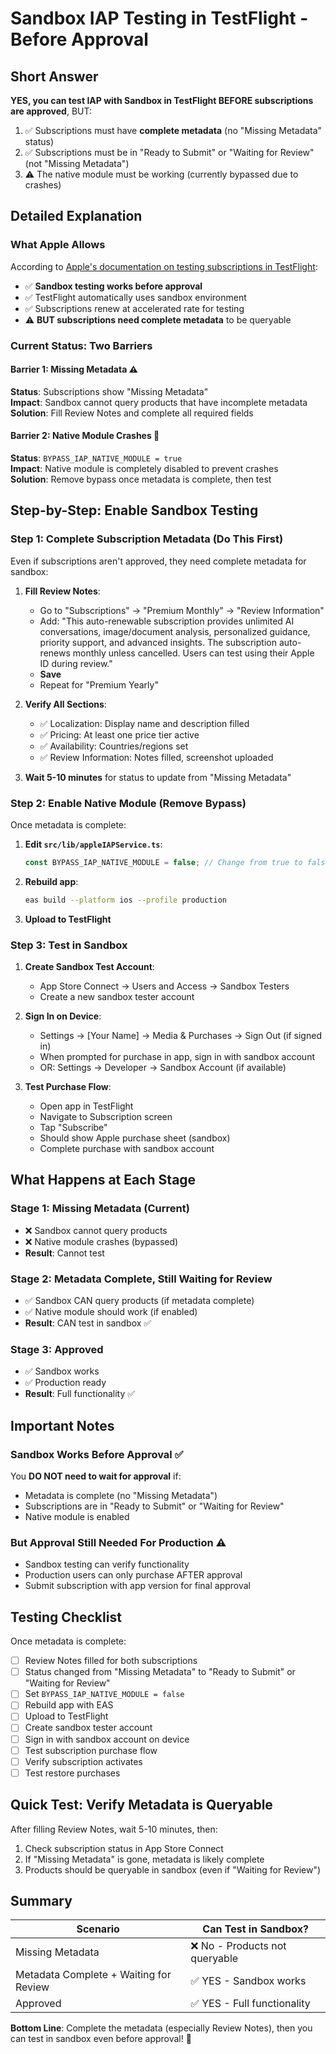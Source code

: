 # Sandbox IAP Testing in TestFlight - Before Approval

## Short Answer

**YES, you can test IAP with Sandbox in TestFlight BEFORE subscriptions are approved**, BUT:

1. ✅ Subscriptions must have **complete metadata** (no "Missing Metadata" status)
2. ✅ Subscriptions must be in "Ready to Submit" or "Waiting for Review" (not "Missing Metadata")
3. ⚠️ The native module must be working (currently bypassed due to crashes)

## Detailed Explanation

### What Apple Allows

According to [Apple's documentation on testing subscriptions in TestFlight](https://developer.apple.com/help/app-store-connect/test-a-beta-version/testing-subscriptions-and-in-app-purchases-in-testflight/):

- ✅ **Sandbox testing works before approval**
- ✅ TestFlight automatically uses sandbox environment
- ✅ Subscriptions renew at accelerated rate for testing
- ⚠️ **BUT subscriptions need complete metadata** to be queryable

### Current Status: Two Barriers

#### Barrier 1: Missing Metadata ⚠️
**Status**: Subscriptions show "Missing Metadata"  
**Impact**: Sandbox cannot query products that have incomplete metadata  
**Solution**: Fill Review Notes and complete all required fields

#### Barrier 2: Native Module Crashes 🔴
**Status**: `BYPASS_IAP_NATIVE_MODULE = true`  
**Impact**: Native module is completely disabled to prevent crashes  
**Solution**: Remove bypass once metadata is complete, then test

## Step-by-Step: Enable Sandbox Testing

### Step 1: Complete Subscription Metadata (Do This First)

Even if subscriptions aren't approved, they need complete metadata for sandbox:

1. **Fill Review Notes**:
   - Go to "Subscriptions" → "Premium Monthly" → "Review Information"
   - Add: "This auto-renewable subscription provides unlimited AI conversations, image/document analysis, personalized guidance, priority support, and advanced insights. The subscription auto-renews monthly unless cancelled. Users can test using their Apple ID during review."
   - **Save**
   - Repeat for "Premium Yearly"

2. **Verify All Sections**:
   - ✅ Localization: Display name and description filled
   - ✅ Pricing: At least one price tier active
   - ✅ Availability: Countries/regions set
   - ✅ Review Information: Notes filled, screenshot uploaded

3. **Wait 5-10 minutes** for status to update from "Missing Metadata"

### Step 2: Enable Native Module (Remove Bypass)

Once metadata is complete:

1. **Edit `src/lib/appleIAPService.ts`**:
   ```typescript
   const BYPASS_IAP_NATIVE_MODULE = false; // Change from true to false
   ```

2. **Rebuild app**:
   ```bash
   eas build --platform ios --profile production
   ```

3. **Upload to TestFlight**

### Step 3: Test in Sandbox

1. **Create Sandbox Test Account**:
   - App Store Connect → Users and Access → Sandbox Testers
   - Create a new sandbox tester account

2. **Sign In on Device**:
   - Settings → [Your Name] → Media & Purchases → Sign Out (if signed in)
   - When prompted for purchase in app, sign in with sandbox account
   - OR: Settings → Developer → Sandbox Account (if available)

3. **Test Purchase Flow**:
   - Open app in TestFlight
   - Navigate to Subscription screen
   - Tap "Subscribe"
   - Should show Apple purchase sheet (sandbox)
   - Complete purchase with sandbox account

## What Happens at Each Stage

### Stage 1: Missing Metadata (Current)
- ❌ Sandbox cannot query products
- ❌ Native module crashes (bypassed)
- **Result**: Cannot test

### Stage 2: Metadata Complete, Still Waiting for Review
- ✅ Sandbox CAN query products (if metadata complete)
- ✅ Native module should work (if enabled)
- **Result**: CAN test in sandbox ✅

### Stage 3: Approved
- ✅ Sandbox works
- ✅ Production ready
- **Result**: Full functionality ✅

## Important Notes

### Sandbox Works Before Approval ✅

You **DO NOT need to wait for approval** if:
- Metadata is complete (no "Missing Metadata")
- Subscriptions are in "Ready to Submit" or "Waiting for Review"
- Native module is enabled

### But Approval Still Needed For Production ⚠️

- Sandbox testing can verify functionality
- Production users can only purchase AFTER approval
- Submit subscription with app version for final approval

## Testing Checklist

Once metadata is complete:

- [ ] Review Notes filled for both subscriptions
- [ ] Status changed from "Missing Metadata" to "Ready to Submit" or "Waiting for Review"
- [ ] Set `BYPASS_IAP_NATIVE_MODULE = false`
- [ ] Rebuild app with EAS
- [ ] Upload to TestFlight
- [ ] Create sandbox tester account
- [ ] Sign in with sandbox account on device
- [ ] Test subscription purchase flow
- [ ] Verify subscription activates
- [ ] Test restore purchases

## Quick Test: Verify Metadata is Queryable

After filling Review Notes, wait 5-10 minutes, then:

1. Check subscription status in App Store Connect
2. If "Missing Metadata" is gone, metadata is likely complete
3. Products should be queryable in sandbox (even if "Waiting for Review")

## Summary

| Scenario | Can Test in Sandbox? |
|----------|---------------------|
| Missing Metadata | ❌ No - Products not queryable |
| Metadata Complete + Waiting for Review | ✅ YES - Sandbox works |
| Approved | ✅ YES - Full functionality |

**Bottom Line**: Complete the metadata (especially Review Notes), then you can test in sandbox even before approval! 🚀

